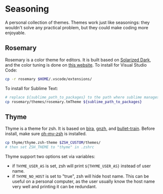 # Seasoning

A personal collection of themes. Themes work just like seasonings: they wouldn't solve any practical problem, but they could make coding more enjoyable.

## Rosemary

Rosemary is a color theme for editors. It is built based on [Solarized Dark](https://ethanschoonover.com/solarized/), and the color tuning is done on [this website](http://tmtheme-editor.herokuapp.com/). To install for Visual Studio Code:

```bash
cp -r rosemary $HOME/.vscode/extensions/
```

To install for Sublime Text:

```bash
# replace ${sublime_path_to_packages} to the path where sublime manages packages
cp rosemary/themes/rosemary.tmTheme ${sublime_path_to_packages}
```

## Thyme

Thyme is a theme for zsh. It is based on [bira](https://github.com/ohmyzsh/ohmyzsh/blob/master/themes/bira.zsh-theme), [gnzh](https://github.com/ohmyzsh/ohmyzsh/blob/master/themes/gnzh.zsh-theme), and [bullet-train](https://github.com/caiogondim/bullet-train.zsh/blob/master/bullet-train.zsh-theme). Before install, make sure [oh-my-zsh](https://github.com/ohmyzsh/ohmyzsh) is installed.

```bash
cp thyme/thyme.zsh-theme $ZSH_CUSTOM/themes/
# then set ZSH_THEME to "thyme" in .zshrc
```

Thyme support two options set via variables:

- if `THYME_USER_AS` is set, zsh will print `${THYME_USER_AS}` instead of user name.
- if `THYME_NO_HOST` is set to "true", zsh will hide host name. This can be useful on a personal computer, as the user usually know the host name very well and printing it can be redundant.
